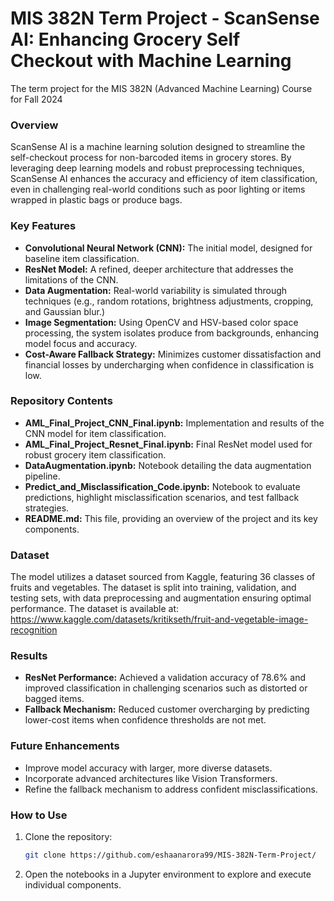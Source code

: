 # MIS 382N Term Project - ScanSense AI: Enhancing Grocery Self Checkout with Machine Learning

The term project for the MIS 382N (Advanced Machine Learning) Course for Fall 2024

### Overview
ScanSense AI is a machine learning solution designed to streamline the self-checkout process for non-barcoded items in grocery stores. By leveraging deep learning models and robust preprocessing techniques, ScanSense AI enhances the accuracy and efficiency of item classification, even in challenging real-world conditions such as poor lighting or items wrapped in plastic bags or produce bags.

### Key Features
- **Convolutional Neural Network (CNN):** The initial model, designed for baseline item classification.
- **ResNet Model:** A refined, deeper architecture that addresses the limitations of the CNN.
- **Data Augmentation:** Real-world variability is simulated through techniques (e.g., random rotations, brightness adjustments, cropping, and Gaussian blur.)
- **Image Segmentation:** Using OpenCV and HSV-based color space processing, the system isolates produce from backgrounds, enhancing model focus and accuracy.
- **Cost-Aware Fallback Strategy:** Minimizes customer dissatisfaction and financial losses by undercharging when confidence in classification is low.

### Repository Contents
- **AML_Final_Project_CNN_Final.ipynb:** Implementation and results of the CNN model for item classification.
- **AML_Final_Project_Resnet_Final.ipynb:** Final ResNet model used for robust grocery item classification.
- **DataAugmentation.ipynb:** Notebook detailing the data augmentation pipeline.
- **Predict_and_Misclassification_Code.ipynb:** Notebook to evaluate predictions, highlight misclassification scenarios, and test fallback strategies.
- **README.md:** This file, providing an overview of the project and its key components.

### Dataset
The model utilizes a dataset sourced from Kaggle, featuring 36 classes of fruits and vegetables. The dataset is split into training, validation, and testing sets, with data preprocessing and augmentation ensuring optimal performance. The dataset is available at: https://www.kaggle.com/datasets/kritikseth/fruit-and-vegetable-image-recognition

### Results
- **ResNet Performance:** Achieved a validation accuracy of 78.6% and improved classification in challenging scenarios such as distorted or bagged items.
- **Fallback Mechanism:** Reduced customer overcharging by predicting lower-cost items when confidence thresholds are not met.

### Future Enhancements
- Improve model accuracy with larger, more diverse datasets.
- Incorporate advanced architectures like Vision Transformers.
- Refine the fallback mechanism to address confident misclassifications.

### How to Use
1. Clone the repository:  
   ```bash
   git clone https://github.com/eshaanarora99/MIS-382N-Term-Project/
   ```
2. Open the notebooks in a Jupyter environment to explore and execute individual components.
